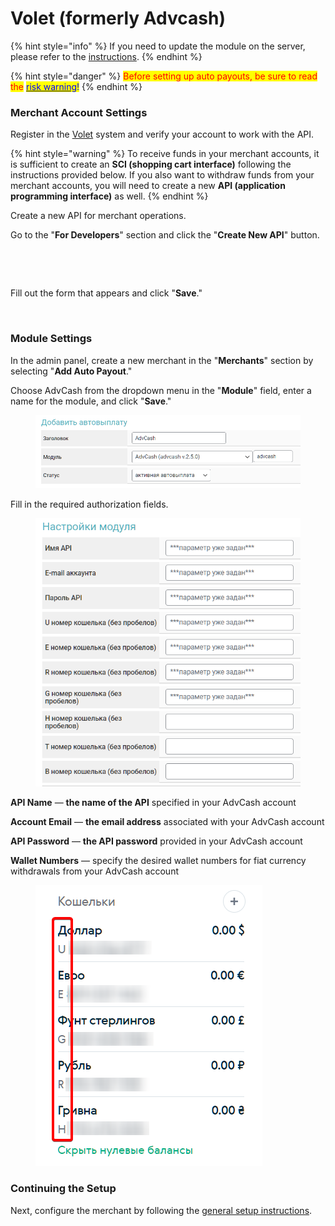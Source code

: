 # Volet (formerly Advcash)

{% hint style="info" %}
If you need to update the module on the server, please refer to the [instructions](https://premium.gitbook.io/main/en/basic-settings/faq/updating-script-files-on-the-server/how-to-update-files-on-the-server#merchant-and-auto-payout-modules).
{% endhint %}

{% hint style="danger" %}
<mark style="color:red;">Before setting up auto payouts, be sure to read the</mark> [<mark style="color:blue;">risk warning</mark>](https://premium.gitbook.io/main/osnovnye-nastroiki/merchanty-i-avtovyplaty/avtovyplaty/preduprezhdenie-o-riskakh)<mark style="color:blue;">!</mark>
{% endhint %}

### Merchant Account Settings <a href="#nastroiki-v-lichnom-kabinete-merchanta" id="nastroiki-v-lichnom-kabinete-merchanta"></a>

Register in the [Volet](https://account.volet.com/register) system and verify your account to work with the API.

{% hint style="warning" %}
To receive funds in your merchant accounts, it is sufficient to create an **SCI (shopping cart interface)** following the instructions provided below. If you also want to withdraw funds from your merchant accounts, you will need to create a new **API (application programming interface)** as well.
{% endhint %}

Create a new API for merchant operations.

Go to the "**For Developers**" section and click the "**Create New API**" button.

<figure><img src="https://2722984412-files.gitbook.io/~/files/v0/b/gitbook-x-prod.appspot.com/o/spaces%2Fm9kqZXsNykrN6VyxxXBO%2Fuploads%2F8psSPCSWSTp1eiIzISZY%2Fimage_eng.png?alt=media&#x26;token=7fcdd5aa-7089-4f80-9182-1d30016517ca" alt="" width="188"><figcaption></figcaption></figure>

<figure><img src="https://2722984412-files.gitbook.io/~/files/v0/b/gitbook-x-prod.appspot.com/o/spaces%2Fm9kqZXsNykrN6VyxxXBO%2Fuploads%2FBcpqskUKVk3ULEZiLhi7%2Fimage_eng.png?alt=media&#x26;token=fcf15fff-1f8a-4914-9cbc-9edb4d625a09" alt=""><figcaption></figcaption></figure>

Fill out the form that appears and click "**Save**."

<figure><img src="https://2722984412-files.gitbook.io/~/files/v0/b/gitbook-x-prod.appspot.com/o/spaces%2Fm9kqZXsNykrN6VyxxXBO%2Fuploads%2FWmhrfWDVi8w3DV4id8XE%2Fimage_eng.png?alt=media&#x26;token=c03423b1-5978-40bc-90bb-6432e2cbb3a3" alt="" width="375"><figcaption></figcaption></figure>

### Module Settings <a href="#nastroiki-modulya" id="nastroiki-modulya"></a>

In the admin panel, create a new merchant in the "**Merchants**" section by selecting "**Add Auto Payout**."

Choose AdvCash from the dropdown menu in the "**Module**" field, enter a name for the module, and click "**Save**."

<figure><img src="../../../.gitbook/assets/image (674)_eng.png" alt=""><figcaption></figcaption></figure>

Fill in the required authorization fields.

<figure><img src="../../../.gitbook/assets/image (675)_eng.png" alt=""><figcaption></figcaption></figure>

**API Name** — **the name of the API** specified in your AdvCash account

**Account Email** — **the email address** associated with your AdvCash account

**API Password** — **the API password** provided in your AdvCash account

**Wallet Numbers** — specify the desired wallet numbers for fiat currency withdrawals from your AdvCash account

<figure><img src="../../../.gitbook/assets/image (676)_eng.png" alt=""><figcaption></figcaption></figure>

### Continuing the Setup <a href="#prodolzhenie-nastroiki" id="prodolzhenie-nastroiki"></a>

Next, configure the merchant by following the [general setup instructions](https://premium.gitbook.io/rukovodstvo-polzovatelya/osnovnye-nastroiki/merchanty-i-avtovyplaty/avtovyplaty/obshie-nastroiki-avtovyplat).